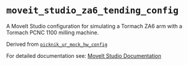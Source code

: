 # `moveit_studio_za6_tending_config`

A MoveIt Studio configuration for simulating a Tormach ZA6 arm with a
Tormach PCNC 1100 milling machine.

Derived from [`picknik_ur_mock_hw_config`][1]

For detailed documentation see: [MoveIt Studio Documentation][2]

[1]:  https://github.com/PickNikRobotics/moveit_studio_ws/
[2]:  https://docs.picknik.ai/
